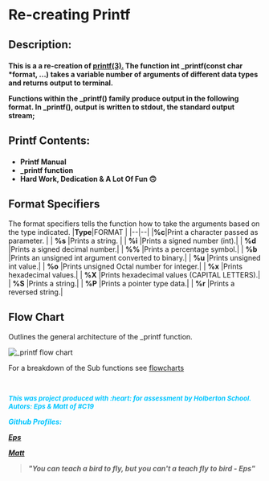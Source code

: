 <h1>Re-creating Printf</h1>

<h2><b><p>Description:</p></b></h2>
<b><p>This is a a re-creation of <a href="https://man7.org/linux/man-pages/man3/printf.3.html">printf(3).</a> The function int _printf(const char *format, ...) takes a variable number of arguments of different data types and returns output to terminal.

Functions within the _printf() family produce output in the following format.  In _printf(), output is written to stdout, the standard output stream;</p></b>

<h2><p>Printf Contents:</p></h2>
<ul>
        <li><strong>Printf Manual</li>
        <li>_printf function</li>
        <li>Hard Work, Dedication & A Lot Of Fun 🙃</strong></li>
</ul>

## Format Specifiers

The format specifiers tells the function how to take the arguments based on the type indicated.
|**Type**|FORMAT  |
|--|--|
|**%c**|Print a character passed as parameter.  |
| **%s** |Prints a string.  |
| **%i** |Prints a signed number (int).|
| **%d** |Prints a signed decimal number.|
| **%%** |Prints a percentage symbol.|
| **%b** |Prints an unsigned int argument converted to binary.|
| **%u** |Prints unsigned int value.|
| **%o** |Prints unsigned Octal number for integer.|
| **%x** |Prints hexadecimal values.|
| **%X** |Prints hexadecimal values (CAPITAL LETTERS).|
| **%S** |Prints a string.|
| **%P** |Prints a pointer type data.|
| **%r** |Prints a reversed string.|

## Flow Chart

Outlines the general architecture of the _printf function.

![_printf flow chart](https://imgur.com/wNolOBX.png "_printf flow chart")

For a breakdown of the Sub functions see [flowcharts](https://github.com/rrarima/holbertonschool-printf/tree/matt/flowcharts)

<br>
<font color=#00C5FF><font size=2><p><strong><i>This was project produced with :heart: for assessment by Holberton School. Autors: Eps & Matt of #C19</p><strong><i></font>

</i>Github Profiles:

[Eps](https://github.com/rrarima)

[Matt](https://github.com/bigBadMatt)
<i>
<p>
<blockquote><b><i>"You can teach a bird to fly, but you can't a teach fly to bird - Eps"</blockquote>